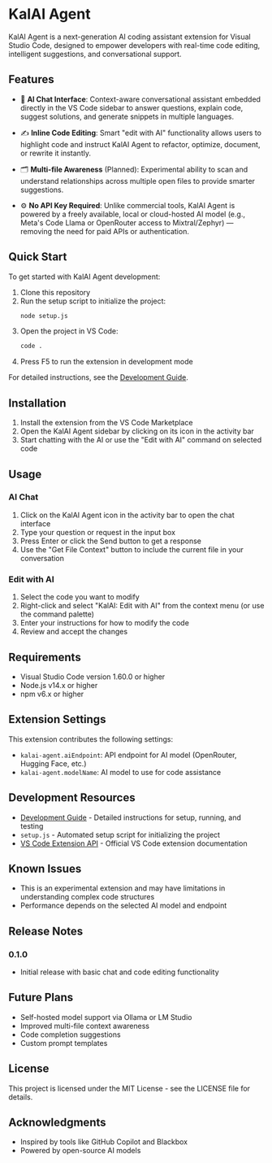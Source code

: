 # KalAI Agent

KalAI Agent is a next-generation AI coding assistant extension for Visual Studio Code, designed to empower developers with real-time code editing, intelligent suggestions, and conversational support.

## Features

- 🧠 **AI Chat Interface**: Context-aware conversational assistant embedded directly in the VS Code sidebar to answer questions, explain code, suggest solutions, and generate snippets in multiple languages.

- ✍️ **Inline Code Editing**: Smart "edit with AI" functionality allows users to highlight code and instruct KalAI Agent to refactor, optimize, document, or rewrite it instantly.

- 🗂️ **Multi-file Awareness** (Planned): Experimental ability to scan and understand relationships across multiple open files to provide smarter suggestions.

- ⚙️ **No API Key Required**: Unlike commercial tools, KalAI Agent is powered by a freely available, local or cloud-hosted AI model (e.g., Meta's Code Llama or OpenRouter access to Mixtral/Zephyr) — removing the need for paid APIs or authentication.

## Quick Start

To get started with KalAI Agent development:

1. Clone this repository
2. Run the setup script to initialize the project:
   ```bash
   node setup.js
   ```
3. Open the project in VS Code:
   ```bash
   code .
   ```
4. Press F5 to run the extension in development mode

For detailed instructions, see the [Development Guide](DEVELOPMENT.md).

## Installation

1. Install the extension from the VS Code Marketplace
2. Open the KalAI Agent sidebar by clicking on its icon in the activity bar
3. Start chatting with the AI or use the "Edit with AI" command on selected code

## Usage

### AI Chat

1. Click on the KalAI Agent icon in the activity bar to open the chat interface
2. Type your question or request in the input box
3. Press Enter or click the Send button to get a response
4. Use the "Get File Context" button to include the current file in your conversation

### Edit with AI

1. Select the code you want to modify
2. Right-click and select "KalAI: Edit with AI" from the context menu (or use the command palette)
3. Enter your instructions for how to modify the code
4. Review and accept the changes

## Requirements

- Visual Studio Code version 1.60.0 or higher
- Node.js v14.x or higher
- npm v6.x or higher

## Extension Settings

This extension contributes the following settings:

* `kalai-agent.aiEndpoint`: API endpoint for AI model (OpenRouter, Hugging Face, etc.)
* `kalai-agent.modelName`: AI model to use for code assistance

## Development Resources

- [Development Guide](DEVELOPMENT.md) - Detailed instructions for setup, running, and testing
- `setup.js` - Automated setup script for initializing the project
- [VS Code Extension API](https://code.visualstudio.com/api) - Official VS Code extension documentation

## Known Issues

- This is an experimental extension and may have limitations in understanding complex code structures
- Performance depends on the selected AI model and endpoint

## Release Notes

### 0.1.0

- Initial release with basic chat and code editing functionality

## Future Plans

- Self-hosted model support via Ollama or LM Studio
- Improved multi-file context awareness
- Code completion suggestions
- Custom prompt templates

## License

This project is licensed under the MIT License - see the LICENSE file for details.

## Acknowledgments

- Inspired by tools like GitHub Copilot and Blackbox
- Powered by open-source AI models